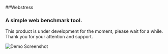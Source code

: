 ##Webstress
### A simple web benchmark tool.
This product is under development for the moment, please wait for a while.
Thank you for your attention and support.

![Demo Screenshot](https://github.com/frost1990/webstress/tree/master/img)
